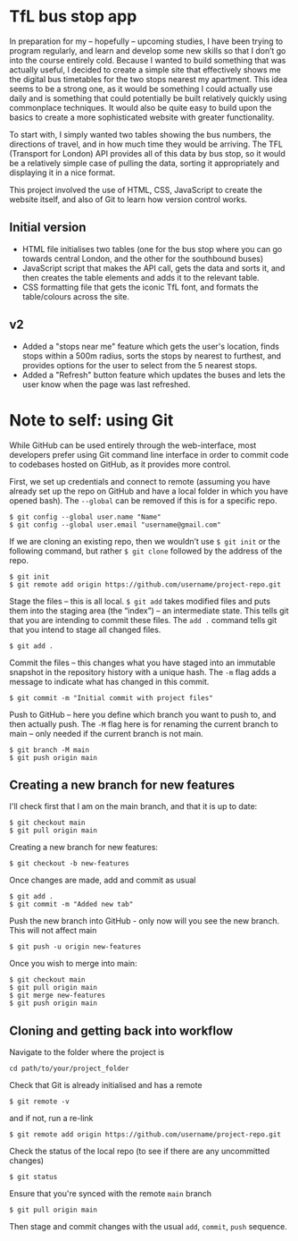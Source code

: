 # TfL bus stop app

In preparation for my – hopefully – upcoming studies, I have been trying to program regularly, and learn and develop some new skills so that I don’t go into the course entirely cold.
Because I wanted to build something that was actually useful, I decided to create a simple site that effectively shows me the digital bus timetables for the two stops nearest my apartment. This idea seems to be a strong one, as it would be something I could actually use daily and is something that could potentially be built relatively quickly using commonplace techniques. It would also be quite easy to build upon the basics to create a more sophisticated website with greater functionality.

To start with, I simply wanted two tables showing the bus numbers, the directions of travel, and in how much time they would be arriving. The TFL (Transport for London) API provides all of this data by bus stop, so it would be a relatively simple case of pulling the data, sorting it appropriately and displaying it in a nice format.

This project involved the use of HTML, CSS, JavaScript to create the website itself, and also of Git to learn how version control works.

## Initial version

- HTML file initialises two tables (one for the bus stop where you can go towards central London, and the other for the southbound buses)
- JavaScript script that makes the API call, gets the data and sorts it, and then creates the table elements and adds it to the relevant table.
- CSS formatting file that gets the iconic TfL font, and formats the table/colours across the site.

## v2

- Added a "stops near me" feature which gets the user's location, finds stops within a 500m radius, sorts the stops by nearest to furthest, and provides options for the user to select from the 5 nearest stops. 
- Added a "Refresh" button feature which updates the buses and lets the user know when the page was last refreshed. 

# Note to self: using Git

While GitHub can be used entirely through the web-interface, most developers prefer using Git command line interface in order to commit code to codebases hosted on GitHub, as it provides more control.

First, we set up credentials and connect to remote (assuming you have already set up the repo on GitHub and have a local folder in which you have opened bash). The ```--global``` can be removed if this is for a specific repo.

```
$ git config --global user.name "Name"
$ git config --global user.email "username@gmail.com"
```

If we are cloning an existing repo, then we wouldn’t use ```$ git init``` or the following command, but rather ```$ git clone``` followed by the address of the repo. 

```
$ git init
$ git remote add origin https://github.com/username/project-repo.git
```

Stage the files – this is all local. ```$ git add``` takes modified files and puts them into the staging area (the “index”) – an intermediate state. This tells git that you are intending to commit these files. The ```add .``` command tells git that you intend to stage all changed files.
  
```
$ git add .
```

Commit the files – this changes what you have staged into an immutable snapshot in the repository history with a unique hash. The ```-m``` flag adds a message to indicate what has changed in this commit.  

```
$ git commit -m "Initial commit with project files"
```

Push to GitHub – here you define which branch you want to push to, and then actually push. The ```-M``` flag here is for renaming the current branch to main – only needed if the current branch is not main.

```
$ git branch -M main
$ git push origin main
```

## Creating a new branch for new features

I'll check first that I am on the main branch, and that it is up to date:

```
$ git checkout main
$ git pull origin main
```

Creating a new branch for new features:

```
$ git checkout -b new-features
```

Once changes are made, add and commit as usual

```
$ git add .
$ git commit -m "Added new tab"
```

Push the new branch into GitHub - only now will you see the new branch. This will not affect main

```
$ git push -u origin new-features
```

Once you wish to merge into main:

```
$ git checkout main
$ git pull origin main
$ git merge new-features
$ git push origin main
```

## Cloning and getting back into workflow

Navigate to the folder where the project is 

```
cd path/to/your/project_folder
```

Check that Git is already initialised and has a remote

```
$ git remote -v
```

and if not, run a re-link

```
$ git remote add origin https://github.com/username/project-repo.git
```

Check the status of the local repo (to see if there are any uncommitted changes)

```
$ git status
```

Ensure that you're synced with the remote ```main``` branch

```
$ git pull origin main
```

Then stage and commit changes with the usual ```add```, ```commit```, ```push``` sequence.